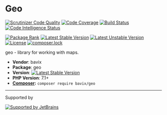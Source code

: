 # Geo

[![Scrutinizer Code Quality](https://scrutinizer-ci.com/g/bavix/geo/badges/quality-score.png?b=master)](https://scrutinizer-ci.com/g/bavix/geo/?branch=master)
[![Code Coverage](https://scrutinizer-ci.com/g/bavix/geo/badges/coverage.png?b=master)](https://scrutinizer-ci.com/g/bavix/geo/?branch=master)
[![Build Status](https://scrutinizer-ci.com/g/bavix/geo/badges/build.png?b=master)](https://scrutinizer-ci.com/g/bavix/geo/build-status/master)
[![Code Intelligence Status](https://scrutinizer-ci.com/g/bavix/geo/badges/code-intelligence.svg?b=master)](https://scrutinizer-ci.com/code-intelligence)

[![Package Rank](https://phppackages.org/p/bavix/geo/badge/rank.svg)](https://packagist.org/packages/bavix/geo)
[![Latest Stable Version](https://poser.pugx.org/bavix/geo/v/stable)](https://packagist.org/packages/bavix/geo)
[![Latest Unstable Version](https://poser.pugx.org/bavix/geo/v/unstable)](https://packagist.org/packages/bavix/geo)
[![License](https://poser.pugx.org/bavix/geo/license)](https://packagist.org/packages/bavix/geo)
[![composer.lock](https://poser.pugx.org/bavix/geo/composerlock)](https://packagist.org/packages/bavix/geo)

geo - library for working with maps.

* **Vendor**: bavix
* **Package**: geo
* **Version**: [![Latest Stable Version](https://poser.pugx.org/bavix/geo/v/stable)](https://packagist.org/packages/bavix/geo)
* **PHP Version**: 7.1+ 
* **[Composer](https://getcomposer.org/):** `composer require bavix/geo`

---
Supported by

[![Supported by JetBrains](https://cdn.rawgit.com/bavix/development-through/46475b4b/jetbrains.svg)](https://www.jetbrains.com/)
